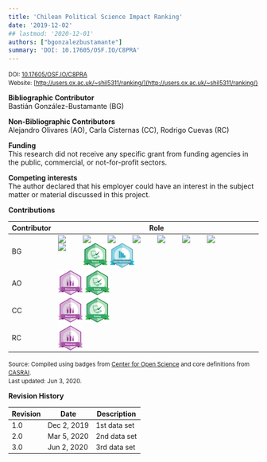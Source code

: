 ```yaml
---
title: 'Chilean Political Science Impact Ranking'
date: '2019-12-02'
## lastmod: '2020-12-01'
authors: ["bgonzalezbustamante"]
summary: 'DOI: 10.17605/OSF.IO/C8PRA'
---
```


<small>DOI: [10.17605/OSF.IO/C8PRA](http://doi.org/10.17605/OSF.IO/C8PRA)</small><br />
<small>Website: [http://users.ox.ac.uk/~shil5311/ranking/](http://users.ox.ac.uk/~shil5311/ranking/)</small>

**Bibliographic Contributor** <br />
Bastián González-Bustamante (BG)

**Non-Bibliographic Contributors** <br />
Alejandro Olivares (AO), Carla Cisternas (CC), Rodrigo Cuevas (RC)

**Funding** <br />
This research did not receive any specific grant from funding agencies in the public, commercial, or not-for-profit sectors.

**Competing interests** <br />
The author declared that his employer could have an interest in the subject matter or material discussed in this project.

**Contributions** 

| Contributor | Role |
|---|---|
| BG | [<img src="conceptualization.png" align="left" width="50" />](conceptualization.png) [<img src="data_curation.png" align="left" width="50" />](data_curation.png) [<img src="formal_analysis.png" align="left" width="50" />](formal_analysis.png) [<img src="investigation.png" align="left" width="50" />](investigation.png) [<img src="methodology.png" align="left" width="50" />](methodology.png) [<img src="project_administration.png" align="left" width="50" />](project_administration.png) [<img src="resources.png" align="left" width="50" />](resources.png) [<img src="computation.png" align="left" width="50" />](computation.png) [<img src="https://raw.githubusercontent.com/bgonzalezbustamante/CRediT/master/docs/badges/testing.png" align="center" width="50" />](https://raw.githubusercontent.com/bgonzalezbustamante/CRediT/master/docs/badges/testing.png) [<img src="https://raw.githubusercontent.com/bgonzalezbustamante/CRediT/master/docs/badges/data_visualization.png" align="center" width="50" />](https://raw.githubusercontent.com/bgonzalezbustamante/CRediT/master/docs/badges/data_visualization.png) |
| AO | [<img src="https://raw.githubusercontent.com/bgonzalezbustamante/CRediT/master/docs/badges/resources.png" align="center" width="50" />](https://raw.githubusercontent.com/bgonzalezbustamante/CRediT/master/docs/badges/resources.png) [<img src="https://raw.githubusercontent.com/bgonzalezbustamante/CRediT/master/docs/badges/testing.png" align="center" width="50" />](https://raw.githubusercontent.com/bgonzalezbustamante/CRediT/master/docs/badges/testing.png) |
| CC | [<img src="https://raw.githubusercontent.com/bgonzalezbustamante/CRediT/master/docs/badges/resources.png" align="center" width="50" />](https://raw.githubusercontent.com/bgonzalezbustamante/CRediT/master/docs/badges/resources.png) [<img src="https://raw.githubusercontent.com/bgonzalezbustamante/CRediT/master/docs/badges/testing.png" align="center" width="50" />](https://raw.githubusercontent.com/bgonzalezbustamante/CRediT/master/docs/badges/testing.png) |
| RC | [<img src="https://raw.githubusercontent.com/bgonzalezbustamante/CRediT/master/docs/badges/resources.png" align="center" width="50" />](https://raw.githubusercontent.com/bgonzalezbustamante/CRediT/master/docs/badges/resources.png) |

<small>Source: Compiled using badges from [Center for Open Science](https://github.com/CenterForOpenScience/open_research_badges) and core definitions from [CASRAI](https://casrai.org/credit/).</small><br />
<small>Last updated: Jun 3, 2020.</small>

**Revision History**

| Revision | Date | Description |
|---|---|---|
| 1.0 | Dec 2, 2019 | 1st data set |
| 2.0 | Mar 5, 2020 | 2nd data set |
| 3.0 | Jun 2, 2020 | 3rd data set |
